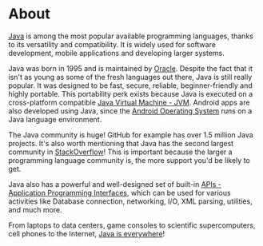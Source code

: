 # About

[Java](https://go.java/index.html) is among the most popular available programming languages, thanks to its versatility and compatibility.
It is widely used for software development, mobile applications and developing larger systems.

Java was born in 1995 and is maintained by [Oracle](https://www.oracle.com/index.html).
Despite the fact that it isn't as young as some of the fresh languages out there, Java is still really popular.
It was designed to be fast, secure, reliable, beginner-friendly and highly portable.
This portability perk exists because Java is executed on a cross-platform compatible [Java Virtual Machine - JVM](https://en.wikipedia.org/wiki/Java_virtual_machine).
Android apps are also developed using Java, since the [Android Operating System](<https://en.wikipedia.org/wiki/Android_(operating_system)>) runs on a Java language environment.

The Java community is huge!
GitHub for example has over 1.5 million Java projects.
It's also worth mentioning that Java has the second largest community in [StackOverflow](https://stackoverflow.com/questions/tagged/java)!
This is important because the larger a programming language community is, the more support you'd be likely to get.

Java also has a powerful and well-designed set of built-in [APIs - Application Programming Interfaces](https://docs.oracle.com/en/java/javase/11/docs/api/index.html), which can be used for various activities like Database connection, networking, I/O, XML parsing, utilities, and much more.

From laptops to data centers, game consoles to scientific supercomputers, cell phones to the Internet, [Java is everywhere](https://en.wikipedia.org/wiki/Write_once,_run_anywhere)!
